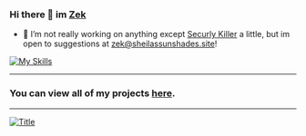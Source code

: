### Hi there 👋 im [Zek](https://github.com/zek-c) <div>


- 🔭 I’m not really working on anything except [Securly Killer](https://github.com/zek-c/Securly-Kill-V111) a little, but im open to suggestions at zek@sheilassunshades.site!


[![My Skills](https://skillicons.dev/icons?i=js,html,css,c,py)](https://skillicons.dev)

<hr>

### You can view all of my projects [here](https://github.com/zek-c?tab=repositories).

<hr>
  
[![Title](https://github-readme-stats.vercel.app/api?username=zek-c&show=stars%20earned,commits,%20issues,%20contributed&type=bar)](https://github-readme-stats.vercel.app/api?username=zek-c&show=stars%20earned,commits,%20issues,%20contributed&type=bar)

